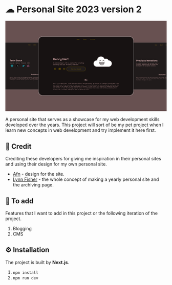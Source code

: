 # ☁ Personal Site 2023 version 2

![site-showcase](site-showcase.png)

A personal site that serves as a showcase for my web development skills developed over the years. This project will sort of be my pet project when I learn new concepts in web development and try implement it here first.

## 🤝 Credit

Crediting these developers for giving me inspiration in their personal sites and using their design for my own personal site.

- [Afn](https://github.com/xafn) - design for the site.
- [Lynn Fisher](https://github.com/lynnandtonic) - the whole concept of making a yearly personal site and the archiving page.

## 📝 To add

Features that I want to add in this project or the following iteration of the project.

1. Blogging
2. CMS

## ⚙️ Installation 

The project is built by **Next.js**.

1. `npm install`
2. `npm run dev`

